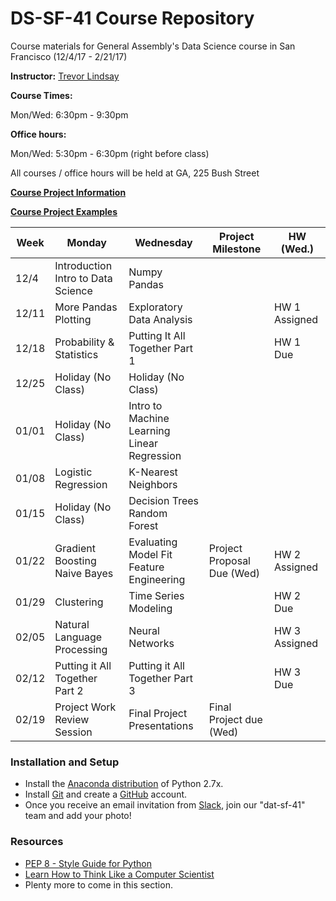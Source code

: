 # DS-SF-41 Course Repository
Course materials for General Assembly's Data Science course in San Francisco (12/4/17 - 2/21/17)

**Instructor:** [Trevor Lindsay](https://generalassemb.ly/instructors/trevor-lindsay/15376)

**Course Times:**

Mon/Wed: 6:30pm - 9:30pm

**Office hours:** 

Mon/Wed: 5:30pm - 6:30pm (right before class)

All courses / office hours will be held at GA, 225 Bush Street

**[Course Project Information](project.md)**

**[Course Project Examples](project-examples.md)**

Week | Monday | Wednesday | Project Milestone | HW (Wed.)
--- | --- | --- | --- | ---
12/4 | Introduction <br/> Intro to Data Science | Numpy <br> Pandas
12/11 | More Pandas <br> Plotting | Exploratory Data Analysis | | HW 1 Assigned
12/18 | Probability & Statistics | Putting It All Together Part 1 | | HW 1 Due
12/25 | Holiday (No Class) | Holiday (No Class) | | 
01/01 | Holiday (No Class) | Intro to Machine Learning <br> Linear Regression | | 
01/08 | Logistic Regression | K-Nearest Neighbors | | 
01/15 | Holiday (No Class) | Decision Trees <br> Random Forest | | 
01/22 | Gradient Boosting <br> Naive Bayes | Evaluating Model Fit <br> Feature Engineering | Project Proposal Due (Wed) | HW 2 Assigned
01/29 | Clustering | Time Series Modeling | | HW 2 Due 
02/05 | Natural Language Processing | Neural Networks | | HW 3 Assigned
02/12 | Putting it All Together Part 2 | Putting it All Together Part 3 | | HW 3 Due
02/19 | Project Work <br> Review Session | Final Project Presentations | Final Project due (Wed) | 

### Installation and Setup
* Install the [Anaconda distribution](http://continuum.io/downloads) of Python 2.7x.
* Install [Git](http://git-scm.com/book/en/v2/Getting-Started-Installing-Git) and create a [GitHub](https://github.com/) account.
* Once you receive an email invitation from [Slack](https://slack.com/), join our "dat-sf-41" team and add your photo!

### Resources
* [PEP 8 - Style Guide for Python](http://www.python.org/dev/peps/pep-0008)
* [Learn How to Think Like a Computer Scientist](http://interactivepython.org/runestone/static/thinkcspy/toc.html#t-o-c)
* Plenty more to come in this section.
